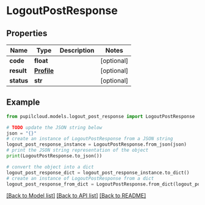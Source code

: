 # LogoutPostResponse


## Properties

Name | Type | Description | Notes
------------ | ------------- | ------------- | -------------
**code** | **float** |  | [optional] 
**result** | [**Profile**](Profile.md) |  | [optional] 
**status** | **str** |  | [optional] 

## Example

```python
from pupilcloud.models.logout_post_response import LogoutPostResponse

# TODO update the JSON string below
json = "{}"
# create an instance of LogoutPostResponse from a JSON string
logout_post_response_instance = LogoutPostResponse.from_json(json)
# print the JSON string representation of the object
print(LogoutPostResponse.to_json())

# convert the object into a dict
logout_post_response_dict = logout_post_response_instance.to_dict()
# create an instance of LogoutPostResponse from a dict
logout_post_response_from_dict = LogoutPostResponse.from_dict(logout_post_response_dict)
```
[[Back to Model list]](../README.md#documentation-for-models) [[Back to API list]](../README.md#documentation-for-api-endpoints) [[Back to README]](../README.md)


